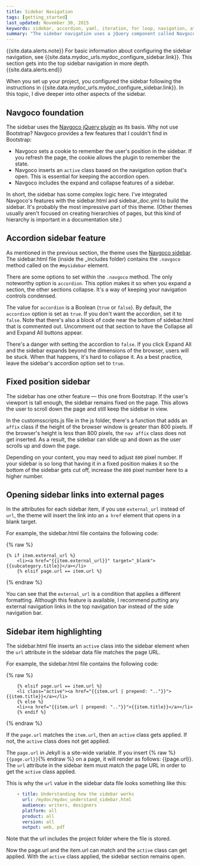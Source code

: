 ```yaml
---
title: Sidebar Navigation
tags: [getting_started]
last_updated: November 30, 2015
keywords: sidebar, accordion, yaml, iteration, for loop, navigation, attributes, conditional filtering
summary: "The sidebar navigation uses a jQuery component called Navgoco. The sidebar is a somewhat complex part of the theme that remembers your current page, highlights the active item, stays in a fixed position on the page, and more."
---
```


{{site.data.alerts.note}} For basic information about configuring the sidebar navigation, see {{site.data.mydoc_urls.mydoc_configure_sidebar.link}}. This section gets into the top sidebar navigation in more depth.{{site.data.alerts.end}}

When you set up your project, you configured the sidebar following the instructions in {{site.data.mydoc_urls.mydoc_configure_sidebar.link}}. In this topic, I dive deeper into other aspects of the sidebar.

## Navgoco foundation

The sidebar uses the [Navgoco jQuery plugin](https://github.com/tefra/navgoco) as its basis. Why not use Bootstrap? Navgoco provides a few features that I couldn't find in Bootstrap:

* Navgoco sets a cookie to remember the user's position in the sidebar. If you refresh the page, the cookie allows the plugin to remember the state.
* Navgoco inserts an `active` class based on the navigation option that's open. This is essential for keeping the accordion open.
* Navgoco includes the expand and collapse features of a sidebar.

In short, the sidebar has some complex logic here. I've integrated Navgoco's features with the sidebar.html and sidebar_doc.yml to build the sidebar. It's probably the most impressive part of this theme. (Other themes usually aren't focused on creating hierarchies of pages, but this kind of hierarchy is important in a documentation site.)

## Accordion sidebar feature

As mentioned in the previous section, the theme uses the [Navgoco sidebar](http://www.komposta.net/article/navgoco). The sidebar.html file (inside the _includes folder) contains the `.navgoco` method called on the `#mysidebar` element. 

There are some options to set within the `.navgoco` method. The only noteworthy option is `accordion`. This option makes it so when you expand a section, the other sections collapse. It's a way of keeping your navigation controls condensed. 

The value for `accordion` is a Boolean (`true` or `false`). By default, the `accordion` option is set as `true`. If you don't want the accordion, set it to `false`. Note that there's also a block of code near the bottom of sidebar.html that is commented out. Uncomment out that section to have the Collapse all and Expand All buttons appear. 

There's a danger with setting the accordion to `false`. If you click Expand All and the sidebar expands beyond the dimensions of the browser, users will be stuck. When that happens, it's hard to collapse it. As a best practice, leave the sidebar's accordion option set to `true`.

## Fixed position sidebar

The sidebar has one other feature &mdash; this one from Bootstrap. If the user's viewport is tall enough, the sidebar remains fixed on the page. This allows the user to scroll down the page and still keep the sidebar in view.

In the customsscripts.js file in the js folder, there's a function that adds an `affix` class if the height of the browser window is greater than 800 pixels. If the browser's height is less than 800 pixels, the `nav affix` class does not get inserted. As a result, the sidebar can slide up and down as the user scrolls up and down the page.

Depending on your content, you may need to adjust `800` pixel number. If your sidebar is so long that having it in a fixed position makes it so the bottom of the sidebar gets cut off, increase the `800` pixel number here to a higher number.

## Opening sidebar links into external pages

In the attributes for each sidebar item, if you use `external_url` instead of `url`, the theme will insert the link into an `a href` element that opens in a blank target. 

For example, the sidebar.html file contains the following code:

{% raw %}
```liquid
{% if item.external_url %}
    <li><a href="{{item.external_url}}" target="_blank">{{subcategory.title}}</a></li>
    {% elsif page.url == item.url %}
```
{% endraw %}

You can see that the `external_url` is a condition that applies a different formatting. Although this feature is available, I recommend putting any external navigation links in the top navigation bar instead of the side navigation bar. 

## Sidebar item highlighting

The sidebar.html file inserts an `active` class into the sidebar element when the `url` attribute in the sidebar data file matches the page URL. 

For example, the sidebar.html file contains the following code:

{% raw %}
```liquid
    {% elsif page.url == item.url %}
    <li class="active"><a href="{{item.url | prepend: ".."}}">{{item.title}}</a></li>
    {% else %}
    <li><a href="{{item.url | prepend: ".."}}">{{item.title}}</a></li>
    {% endif %}
```
{% endraw %}

If the `page.url` matches the `item.url`, then an `active` class gets applied. If not, the `active` class does not get applied. 

The `page.url` in Jekyll is a site-wide variable. If you insert {% raw %}`{{page.url}}`{% endraw %} on a page, it will render as follows: {{page.url}}. The `url` attribute in the sidebar item must match the page URL in order to get the `active` class applied. 

This is why the `url` value in the sidebar data file looks something like this:

```yaml
    - title: Understanding how the sidebar works
      url: /mydoc/mydoc_understand_sidebar.html
      audience: writers, designers
      platform: all
      product: all
      version: all
      output: web, pdf   
```

Note that the url includes the project folder where the file is stored.

Now the page.url and the item.url can match and the `active` class can get applied. With the `active` class applied, the sidebar section remains open.
